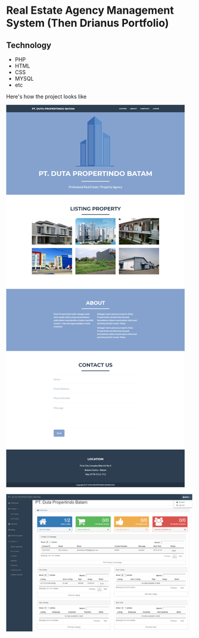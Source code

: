 # Real Estate Agency Management System (Then Drianus Portfolio)

## Technology
* PHP
* HTML
* CSS
* MYSQL
* etc

Here's how the project looks like

![Image of homepage](https://github.com/thendrianus/realestate-agency-management/blob/master/public/1.png?raw=true)
![Image of portal](https://github.com/thendrianus/realestate-agency-management/blob/master/public/2.png?raw=true)